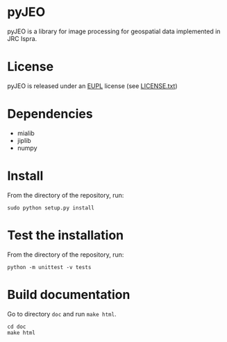 # pyJEO

pyJEO is a library for image processing for geospatial data implemented in 
JRC Ispra. 

# License

pyJEO is released under an
[EUPL](https://joinup.ec.europa.eu/collection/eupl) license (see
[LICENSE.txt](LICENSE.txt))

# Dependencies

 * mialib
 * jiplib
 * numpy

# Install

From the directory of the repository, run:
```
sudo python setup.py install
```

# Test the installation

From the directory of the repository, run:
```
python -m unittest -v tests
```

# Build documentation

Go to directory `doc` and run `make html`.
```
cd doc
make html
```
